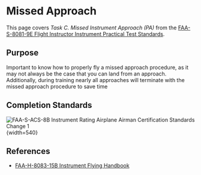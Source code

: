 # Missed Approach

This page covers *Task C. Missed Instrument Approach (PA)* from the [FAA-S-8081-9E Flight Instructor Instrument Practical Test Standards](https://www.faa.gov/training_testing/testing/acs/cfi_instrument_pts_9.pdf).

## Purpose

Important to know how to properly fly a missed approach procedure, as it may not always be the case that you can land from an approach.
Additionally, during training nearly all approaches will terminate with the missed approach procedure to save time

<!--@include: ./docs/src/includes/approaches/missed.md-->

## Completion Standards

![[FAA-S-ACS-8B Instrument Rating Airplane Airman Certification Standards Change 1](https://www.faa.gov/sites/faa.gov/files/training_testing/testing/acs/instrument_rating_acs_change_1.pdf)](/img/instrument-acs/instrument-acs-vi-c-missed-approach.png){width=540}

## References

* [FAA-H-8083-15B Instrument Flying Handbook](https://www.faa.gov/sites/faa.gov/files/regulations_policies/handbooks_manuals/aviation/FAA-H-8083-15B.pdf)
